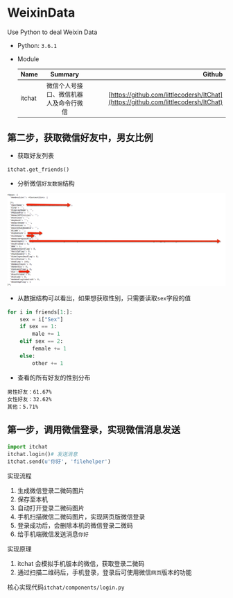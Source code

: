 # WeixinData
Use Python to deal Weixin Data

- Python: `3.6.1`
- Module

  | Name   |      Summary      |  Github |
  |----------|:-------------:|------:|
  |itchat| 微信个人号接口、微信机器人及命令行微信|[https://github.com/littlecodersh/ItChat](https://github.com/littlecodersh/ItChat)|


## 第二步，获取微信好友中，男女比例

- 获取好友列表

```
itchat.get_friends()
```

- 分析微信`好友数据`结构

![好友数据结构](./img/friendData.png)


- 从数据结构可以看出，如果想获取性别，只需要读取`sex`字段的值

```python
for i in friends[1:]:
    sex = i["Sex"]
    if sex == 1:
        male += 1
    elif sex == 2:
        female += 1
    else:
        other += 1
```

- 查看的所有好友的性别分布

```
男性好友：61.67%
女性好友：32.62%
其他：5.71%
```

## 第一步，调用微信登录，实现微信消息发送

```python
import itchat
itchat.login()# 发送消息
itchat.send(u'你好', 'filehelper')
```

实现流程

1. 生成微信登录二微码图片
2. 保存至本机
3. 自动打开登录二微码图片
4. 手机扫描微信二微码图片，实现网页版微信登录
5. 登录成功后，会删除本机的微信登录二微码
6. 给手机端微信发送消息`你好`

实现原理

1. itchat 会模拟手机版本的微信，获取登录二微码
2. 通过扫描二维码后，手机登录，登录后可使用微信`网页`版本的功能

核心实现代码`itchat/components/login.py`

